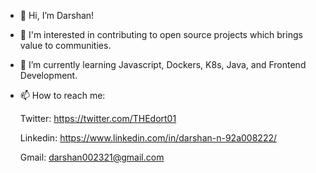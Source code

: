 - 👋 Hi, I’m Darshan!
- 🤝 I'm interested in contributing to open source projects which brings value to communities.
- 🌱 I’m currently learning Javascript, Dockers, K8s, Java, and Frontend Development.
- 📫 How to reach me:   

     Twitter:
      https://twitter.com/THEdort01      
      
     Linkedin:
      https://www.linkedin.com/in/darshan-n-92a008222/
      
     Gmail:
      darshan002321@gmail.com

<!---
Darshan174/Darshan174 is a ✨ special ✨ repository because its `README.md` (this file) appears on your GitHub profile.
You can click the Preview link to take a look at your changes.
--->

